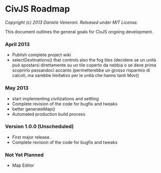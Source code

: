 # CivJS Roadmap

_Copyright (c) 2013 Daniele Veneroni. Released under MIT License._

This document outlines the general goals for CivJS ongoing development.

### April 2013

* Publish complete project wiki
* selectDestinations() that controls also the fog tiles (decidere se un unità può spostarsi direttamente su un tile coperto da nebbia o se deve prima scoprirlo passandoci accanto (permetterebbe un grosso risparmio di calcoli, ma sarebbe limitativo per le unità che hanno tanti Mov))

### May 2013

* start implementing civilizations and settling
* Complete revision of the code for bugfix and tweaks
* better generateMap()
* Automated production build process

### Version 1.0.0 (Unscheduled)

* First major release.
* Complete revision of the code for bugfix and tweaks

### Not Yet Planned

* Map Editor
